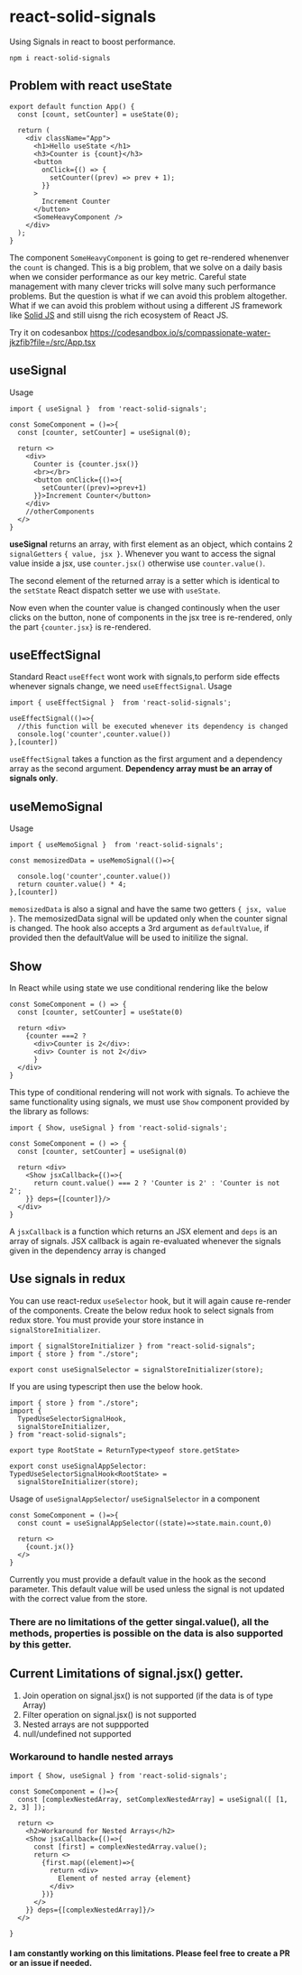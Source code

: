 # react-solid-signals
Using Signals in react to boost performance. 
```
npm i react-solid-signals
```

## Problem with react useState
```
export default function App() {
  const [count, setCounter] = useState(0);

  return (
    <div className="App">
      <h1>Hello useState </h1>
      <h3>Counter is {count}</h3>
      <button
        onClick={() => {
          setCounter((prev) => prev + 1);
        }}
      >
        Increment Counter
      </button>
      <SomeHeavyComponent />
    </div>
  );
}
```
The component `SomeHeavyComponent` is going to get re-rendered whenenver the `count` is changed. This is a big problem, that we solve on a daily basis when we consider performance as our key metric. Careful state management with many clever tricks will solve many such performance problems. But the question is what if we can avoid this problem altogether. What if we can avoid this problem without using a different JS framework like <a href="https://www.solidjs.com/">Solid JS</a> and still uisng the rich ecosystem of React JS.

Try it on codesanbox https://codesandbox.io/s/compassionate-water-jkzfib?file=/src/App.tsx

## useSignal
Usage
```
import { useSignal }  from 'react-solid-signals';

const SomeComponent = ()=>{
  const [counter, setCounter] = useSignal(0);
  
  return <>
    <div>
      Counter is {counter.jsx()}
      <br></br>
      <button onClick={()=>{
        setCounter((prev)=>prev+1)
      }}>Increment Counter</button>
    </div>
    //otherComponents 
  </>
}
```

<b>useSignal</b> returns an array, with first element as an object, which contains 2 `signalGetters` `{ value, jsx }`. Whenever you want to access the signal value inside a jsx, use `counter.jsx()` otherwise use `counter.value()`.

The second element of the returned array is a setter which is identical to the `setState` React dispatch setter we use with `useState`.

Now even when the counter value is changed continously when the user clicks on the button, none of components in the jsx tree is re-rendered, only the part `{counter.jsx}` is re-rendered.

## useEffectSignal
Standard React `useEffect` wont work with signals,to perform side effects whenever signals change, we need `useEffectSignal`.
Usage
```
import { useEffectSignal }  from 'react-solid-signals';

useEffectSignal(()=>{
  //this function will be executed whenever its dependency is changed
  console.log('counter',counter.value())
},[counter])

```

`useEffectSignal` takes a function as the first argument and a dependency array as the second argument. <b> Dependency array must be an array of signals only</b>.


## useMemoSignal
Usage
```
import { useMemoSignal }  from 'react-solid-signals';

const memosizedData = useMemoSignal(()=>{

  console.log('counter',counter.value())
  return counter.value() * 4;
},[counter])

```

`memosizedData` is also a signal and have the same two getters `{ jsx, value }`. The memosizedData signal will be updated only when the counter signal is changed. The hook also accepts a 3rd argument as `defaultValue`, if provided then the defaultValue will be used to initilize the signal.

## Show 
In React while using state we use conditional rendering like the below
```
const SomeComponent = () => {
  const [counter, setCounter] = useState(0)
  
  return <div>
    {counter ===2 ? 
      <div>Counter is 2</div>:
      <div> Counter is not 2</div>
      }
  </div>
}
```
This type of conditional rendering will not work with signals.
To achieve the same functionality using signals, we must use `Show` component provided by the library as follows:

```
import { Show, useSignal } from 'react-solid-signals';

const SomeComponent = () => {
  const [counter, setCounter] = useSignal(0)
  
  return <div>
    <Show jsxCallback={()=>{
      return count.value() === 2 ? 'Counter is 2' : 'Counter is not 2';
    }} deps={[counter]}/>
  </div>
}
```
A `jsxCallback` is a function which returns an JSX element and `deps` is an array of signals. JSX callback is again re-evaluated whenever the signals given in the dependency array is changed

## Use signals in redux
You can use react-redux `useSelector` hook, but it will again cause re-render of the components. Create the below redux hook to select signals from redux store. You must provide your store instance in `signalStoreInitializer`.
```
import { signalStoreInitializer } from "react-solid-signals";
import { store } from "./store";

export const useSignalSelector = signalStoreInitializer(store);

```

If you are using typescript then use the below hook.
```
import { store } from "./store";
import {
  TypedUseSelectorSignalHook,
  signalStoreInitializer,
} from "react-solid-signals";

export type RootState = ReturnType<typeof store.getState>

export const useSignalAppSelector: TypedUseSelectorSignalHook<RootState> =
  signalStoreInitializer(store);

```
Usage of `useSignalAppSelector`/ `useSignalSelector` in a component
```
const SomeComponent = ()=>{
  const count = useSignalAppSelector((state)=>state.main.count,0)

  return <>
    {count.jx()}
  </>
}
```
Currently you must provide a default value in the hook as the second parameter. This default value will be used unless the signal is not updated with the correct value from the store.


### There are no limitations of the getter singal.value(), all the methods, properties is possible on the data is also supported by this getter.

## Current Limitations of signal.jsx() getter.
1. Join operation on signal.jsx() is not supported (if the data is of type Array)
2. Filter operation on signal.jsx() is not supported 
3. Nested arrays are not suppported
4. null/undefined not supported

### Workaround to handle nested arrays
```
import { Show, useSignal } from 'react-solid-signals';

const SomeComponent = ()=>{
  const [complexNestedArray, setComplexNestedArray] = useSignal([ [1, 2, 3] ]);
  
  return <>
    <h2>Workaround for Nested Arrays</h2>
    <Show jsxCallback={()=>{
      const [first] = complexNestedArray.value();
      return <>
        {first.map((element)=>{
          return <div>
            Element of nested array {element}
          </div>
        })}
      </>
    }} deps={[complexNestedArray]}/>
  </>

}
```
#### I am constantly working on this limitations. Please feel free to create a PR or an issue if needed. 




